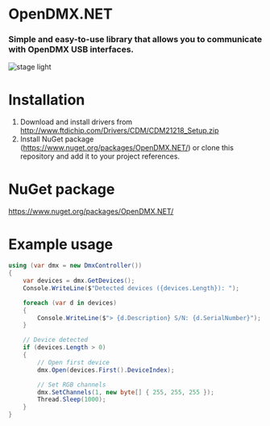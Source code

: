 # OpenDMX.NET
### Simple and easy-to-use library that allows you to communicate with  OpenDMX USB interfaces.

![stage light](https://i.imgur.com/lZ4cffK.jpg)
# Installation
1. Download and install drivers from http://www.ftdichip.com/Drivers/CDM/CDM21218_Setup.zip
2. Install NuGet package (https://www.nuget.org/packages/OpenDMX.NET/) or clone this repository and add it to your project references.
# NuGet package
https://www.nuget.org/packages/OpenDMX.NET/
# Example usage
```cs
using (var dmx = new DmxController())
{
    var devices = dmx.GetDevices();
    Console.WriteLine($"Detected devices ({devices.Length}): ");

    foreach (var d in devices)
    {
        Console.WriteLine($"> {d.Description} S/N: {d.SerialNumber}");
    }

    // Device detected
    if (devices.Length > 0)
    {
        // Open first device
        dmx.Open(devices.First().DeviceIndex);

        // Set RGB channels 
        dmx.SetChannels(1, new byte[] { 255, 255, 255 });
        Thread.Sleep(1000);
    }
}
```
